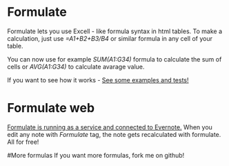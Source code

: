 # Formulate

Formulate lets you use Excell - like formula syntax in html tables.
To make a calculation, just use *=A1+B2+B3/B4* or similar formula in any cell of your table.

You can now use for example *SUM(A1:G34)* formula to calculate the sum of cells or *AVG(A1:G34)* to calculate avarage value.

If you want to see how it works - [See some examples and tests!](/example.php)

# Formulate web
[Formulate is running as a service and connected to Evernote.](http://formulate.artpi.net)
When you edit any note with *Formulate* tag, the note gets recalculated with formulate.
All for free!

#More formulas
If you want more formulas, fork me on github!